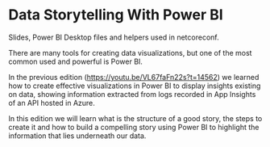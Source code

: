 # Data Storytelling With Power BI
Slides, Power BI Desktop files and helpers used in netcoreconf.

There are many tools for creating data visualizations, but one of the most common used and powerful is Power BI.

In the previous edition (https://youtu.be/VL67faFn22s?t=14562) we learned how to create effective visualizations in Power BI to display   insights existing on data, showing information extracted from logs recorded in App Insights of an API hosted in Azure.

In this edition we will learn what is the structure of a good story, the steps to create it and how to build a compelling story using Power BI to highlight the information that lies underneath our data.
